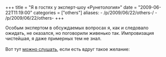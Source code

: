 +++
title = "Я в гостях у эксперт-шоу «Рунетология»"
date = "2009-06-22T11:19:00"
categories = ["others"]
aliases:
    - /p/2009/06/22/others-/
    - /p/2009/06/22/others-
+++


Особым экспертом в обсуждаемых вопросах я, как и следовало ожидать, не оказался, но поговорили живенько так. Импровизация чистейшая, я даже примерных тем не знал.<br/><br/>Вот тут <a href="http://runetologia.rpod.ru/113945.html">можно слушать</a>, если есть вдруг такое желание: